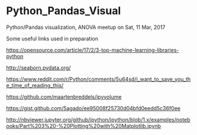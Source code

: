 # Python_Pandas_Visual

Python/Pandas visualization, ANOVA meetup on Sat, 11 Mar, 2017

Some useful links used in preparation

https://opensource.com/article/17/2/3-top-machine-learning-libraries-python

http://seaborn.pydata.org/

https://www.reddit.com/r/Python/comments/5u64sd/i_want_to_save_you_the_time_of_reading_this/

https://github.com/maartenbreddels/ipyvolume

https://gist.github.com/5agado/ee95008f25730d04bfd0eedd5c36f0ee

http://nbviewer.jupyter.org/github/ipython/ipython/blob/1.x/examples/notebooks/Part%203%20-%20Plotting%20with%20Matplotlib.ipynb
